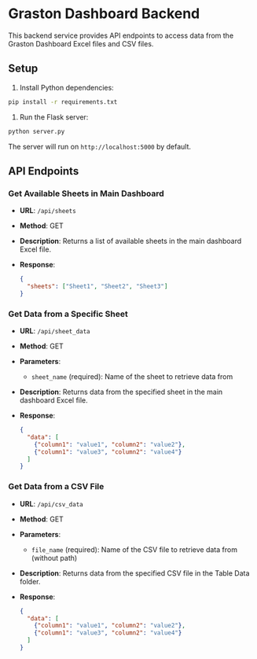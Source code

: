 # Graston Dashboard Backend

This backend service provides API endpoints to access data from the Graston Dashboard Excel files and CSV files.

## Setup

1. Install Python dependencies:

```bash
pip install -r requirements.txt
```

1. Run the Flask server:

```bash
python server.py
```

The server will run on `http://localhost:5000` by default.

## API Endpoints

### Get Available Sheets in Main Dashboard

- **URL**: `/api/sheets`
- **Method**: GET
- **Description**: Returns a list of available sheets in the main dashboard Excel file.
- **Response**:

  ```json
  {
    "sheets": ["Sheet1", "Sheet2", "Sheet3"]
  }
  ```

### Get Data from a Specific Sheet

- **URL**: `/api/sheet_data`
- **Method**: GET
- **Parameters**:
  - `sheet_name` (required): Name of the sheet to retrieve data from
- **Description**: Returns data from the specified sheet in the main dashboard Excel file.
- **Response**:

  ```json
  {
    "data": [
      {"column1": "value1", "column2": "value2"},
      {"column1": "value3", "column2": "value4"}
    ]
  }
  ```

### Get Data from a CSV File

- **URL**: `/api/csv_data`
- **Method**: GET
- **Parameters**:
  - `file_name` (required): Name of the CSV file to retrieve data from (without path)
- **Description**: Returns data from the specified CSV file in the Table Data folder.
- **Response**:

  ```json
  {
    "data": [
      {"column1": "value1", "column2": "value2"},
      {"column1": "value3", "column2": "value4"}
    ]
  }
  ```